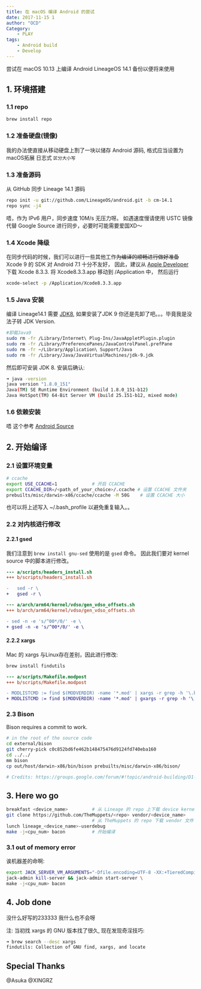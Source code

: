 ```yaml
---
title: 在 macOS 编译 Android 的尝试
date: 2017-11-15 1
author: "OCD"
Category:
    - PLAY
tags: 
    - Android build
    - Develop
---
```

尝试在 macOS 10.13 上编译 Android LineageOS 14.1 备份以便将来使用
<!-- more -->

## 1. 环境搭建

### 1.1 repo

```bash
brew install repo
```

### 1.2 准备硬盘(镜像)

我的办法使直接从移动硬盘上割了一块以储存 Android 源码, 格式应当设置为 macOS拓展 日志式 `区分大小写`

### 1.3 准备源码

从 GitHub 同步 Lineage 14.1 源码

```bash
repo init -u git://github.com/LineageOS/android.git -b cm-14.1
repo sync -j4
```

唔，作为 IPv6 用户，同步速度 10M/s 无压力呀。
如遇速度慢请使用 USTC 镜像代替 Google Source 进行同步，必要时可能需要爱国XD～

### 1.4 Xcode 降级

在同步代码的时候，我们可以进行一些其他工作~~为编译的顺畅进行做好准备~~
Xcode 9 的 SDK 对 Android 7.1 十分不友好， 因此，建议从 [Apple Developer](https://developer.apple.com/download/more/) 下载 Xcode 8.3.3.
将 Xcode8.3.3.app 移动到 /Application 中， 然后运行

```bash
xcode-select -p /Application/Xcode8.3.3.app
```

### 1.5 Java 安装

编译 Lineage14.1 需要 [JDK8](http://www.oracle.com/technetwork/java/javase/downloads/jdk8-downloads-2133151.html), 如果安装了JDK 9 你还是先卸了吧。。。毕竟我是没法子转 JDK Version.

```bash
#卸载Java9
sudo rm -fr /Library/Internet\ Plug-Ins/JavaAppletPlugin.plugin
sudo rm -fr /Library/PreferencePanes/JavaControlPanel.prefPane
sudo rm -fr ~/Library/Application\ Support/Java
sudo rm -fr /Library/Java/JavaVirtualMachines/jdk-9.jdk
```

然后即可安装 JDK 8.
安装后确认:

```bash
➜ java -version
java version "1.8.0_151"
Java(TM) SE Runtime Environment (build 1.8.0_151-b12)
Java HotSpot(TM) 64-Bit Server VM (build 25.151-b12, mixed mode)
```

### 1.6 依赖安装

唔 这个参考 [Android Source](https://source.android.com/source/initializing)

## 2. 开始编译

### 2.1 设置环境变量

```bash
# ccache
export USE_CCACHE=1             # 开启 CCACHE
export CCACHE_DIR=/<path_of_your_choice>/.ccache # 设置 CCACHE 文件夹
prebuilts/misc/darwin-x86/ccache/ccache -M 50G    # 设置 CCACHE 大小
```

也可以将上述写入 ~/.bash_profile 以避免重复输入。。

### 2.2 对内核进行修改

#### 2.2.1 gsed

我们注意到 `brew install gnu-sed` 使用的是 `gsed` 命令。
因此我们要对 kernel source 中的脚本进行修改。

```diff
--- a/scripts/headers_install.sh
+++ b/scripts/headers_install.sh

-   sed -r \
+   gsed -r \
```

```diff
--- a/arch/arm64/kernel/vdso/gen_vdso_offsets.sh
+++ b/arch/arm64/kernel/vdso/gen_vdso_offsets.sh

- sed -n -e 's/^00*/0/' -e \
+ gsed -n -e 's/^00*/0/' -e \
```

#### 2.2.2 xargs

Mac 的 xargs 与Linux存在差别，因此进行修改:

```bash
brew install findutils
```

```diff
--- a/scripts/Makefile.modpost
+++ b/scripts/Makefile.modpost

- MODLISTCMD := find $(MODVERDIR) -name '*.mod' | xargs -r grep -h '\.ko$$' | sort  -u
+ MODLISTCMD := find $(MODVERDIR) -name '*.mod' | gxargs -r grep -h '\.ko$$' | sort  -u
```

### 2.3 Bison

Bison requires a commit to work.

```bash
# in the root of the source code
cd external/bison
git cherry-pick c0c852bd6fe462b148475476d9124fd740eba160
cd ../../
mm bison
cp out/host/darwin-x86/bin/bison prebuilts/misc/darwin-x86/bison/

# Credits: https://groups.google.com/forum/#!topic/android-building/D1-c5lZ9Oco
```

## 3. Here wo go

``` bash
breakfast <device_name>         # 从 Lineage 的 repo 上下载 device kernel 等
git clone https://github.com/TheMuppets/<repo> vendor/<device_name>
                                # 从 TheMuppets 的 repo 下载 vendor 文件
lunch lineage_<device_name>-userdebug
make -j<cpu_num> bacon          # 开始编译
```

### 3.1 out of memory error

诶机器差的命啊:

```bash
export JACK_SERVER_VM_ARGUMENTS="-Dfile.encoding=UTF-8 -XX:+TieredCompilation -Xmx4096m" \
jack-admin kill-server && jack-admin start-server \
make -j<cpu_num> bacon
```

## 4. Job done

没什么好写的233333
我什么也不会呀

注: 当初找 xargs 的 GNU 版本找了很久, 现在发现奇淫技巧:

```bash
➜ brew search --desc xargs
findutils: Collection of GNU find, xargs, and locate
```

## Special Thanks

@Asuka
@XINGRZ


